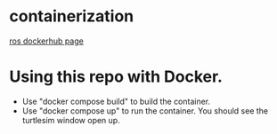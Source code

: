# containerization
[ros dockerhub page](https://hub.docker.com/_/ros/)

# Using this repo with Docker.
- Use "docker compose build" to build the container.
- Use "docker compose up" to run the container. You should see the turtlesim window open up.